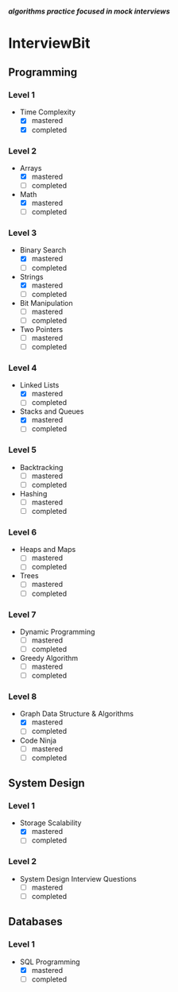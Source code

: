 ##### algorithms practice focused in mock interviews

# InterviewBit

## Programming

### Level 1
- Time Complexity
	- [x] mastered
	- [x] completed

### Level 2
- Arrays
	- [x] mastered
	- [ ] completed
- Math
	- [x] mastered
	- [ ] completed

### Level 3
- Binary Search
	- [x] mastered
	- [ ] completed
- Strings
	- [x] mastered
	- [ ] completed
- Bit Manipulation
	- [ ] mastered
	- [ ] completed
- Two Pointers
	- [ ] mastered
	- [ ] completed

### Level 4
- Linked Lists
	- [x] mastered
	- [ ] completed
- Stacks and Queues
	- [x] mastered
	- [ ] completed

### Level 5
- Backtracking
	- [ ] mastered
	- [ ] completed
- Hashing
	- [ ] mastered
	- [ ] completed

### Level 6
- Heaps and Maps
	- [ ] mastered
	- [ ] completed
- Trees
	- [ ] mastered
	- [ ] completed

### Level 7
- Dynamic Programming
	- [ ] mastered
	- [ ] completed
- Greedy Algorithm
	- [ ] mastered
	- [ ] completed

### Level 8
- Graph Data Structure & Algorithms
	- [x] mastered
	- [ ] completed
- Code Ninja
	- [ ] mastered
	- [ ] completed

## System Design

### Level 1
-  Storage Scalability
	- [x] mastered
	- [ ] completed

### Level 2
- System Design Interview Questions
	- [ ] mastered
	- [ ] completed

## Databases

### Level 1
- SQL Programming
	- [x] mastered
	- [ ] completed
